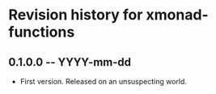 # Revision history for xmonad-functions

## 0.1.0.0  -- YYYY-mm-dd

* First version. Released on an unsuspecting world.

